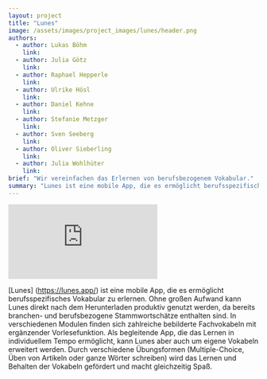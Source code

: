 ```yaml
---
layout: project
title: "Lunes"
image: /assets/images/project_images/lunes/header.png
authors:
  - author: Lukas Böhm
    link:
  - author: Julia Götz
    link:
  - author: Raphael Hepperle
    link:
  - author: Ulrike Hösl
    link:
  - author: Daniel Kehne
    link:
  - author: Stefanie Metzger
    link:
  - author: Sven Seeberg
    link:
  - author: Oliver Sieberling
    link:
  - author: Julia Wohlhüter
    link:
brief: "Wir vereinfachen das Erlernen von berufsbezogenem Vokabular."
summary: "Lunes ist eine mobile App, die es ermöglicht berufsspezifisches Vokabular zu erlernen."
---
```


<div class="iframe-container">
    <iframe src="https://www.youtube-nocookie.com/embed/cHPja7OLKks" frameborder="0" allow="accelerometer; autoplay; encrypted-media; gyroscope; picture-in-picture" allowfullscreen></iframe>
</div>

[Lunes] (<https://lunes.app/>) ist eine mobile App, die es ermöglicht berufsspezifisches Vokabular zu erlernen. Ohne großen Aufwand kann Lunes direkt nach dem Herunterladen produktiv genutzt werden, da bereits branchen- und berufsbezogene Stammwortschätze enthalten sind. In verschiedenen Modulen finden sich zahlreiche bebilderte Fachvokabeln mit ergänzender Vorlesefunktion. Als begleitende App, die das Lernen in individuellem Tempo ermöglicht, kann Lunes aber auch um eigene Vokabeln erweitert werden. Durch verschiedene Übungsformen (Multiple-Choice, Üben von Artikeln oder ganze Wörter schreiben) wird das Lernen und Behalten der Vokabeln gefördert und macht gleichzeitig Spaß.
